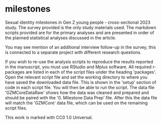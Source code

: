 # milestones
Sexual identity milestones in Gen Z young people - cross-sectional 2023 study. The survey provided is the only study materials used. The markdown scripts provided are for the primary analyses and are presented in order of the planned statistical analyses discussed in the article.

You may see mention of an additional interview follow-up in the survey, this is connected to a separate project with different research questions.

If you wish to re-use the analysis scripts to reproduce the results reported in the manuscript, you must use RStudio and Mplus software. All required r-packages are listed in each of the script files under the heading 'packages'. Open the relevant script file and set the working directory to where you have saved the downloaded data file. This is shown in the 'setup' section of code in each script file. You will then be able to run the script. The data file 'GZMCoreDataRaw' shows how the data was cleaned and prepared and should be paired with the '0. Milestone Data Prep' file. After this the data file will match the 'GZMCore' data file, which can be used on the remaining script files.

This work is marked with CC0 1.0 Universal.
